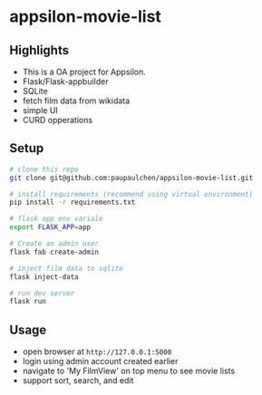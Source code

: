 # appsilon-movie-list


## Highlights

- This is a OA project for Appsilon.
- Flask/Flask-appbuilder
- SQLite
- fetch film data from wikidata
- simple UI
- CURD opperations


## Setup

```bash
# clone this repo
git clone git@github.com:paupaulchen/appsilon-movie-list.git

# install requirements (recommend using virtual environment)
pip install -r requirements.txt

# flask app env variale
export FLASK_APP=app

# Create an admin user
flask fab create-admin

# inject film data to sqlite
flask inject-data

# run dev server
flask run
```

## Usage

- open browser at `http://127.0.0.1:5000`
- login using admin account created earlier
- navigate to 'My FilmView' on top menu to see movie lists
- support sort, search, and edit


